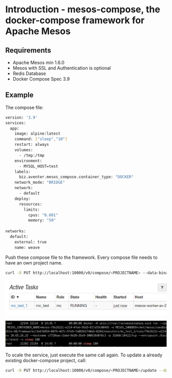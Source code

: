 # Introduction - mesos-compose, the docker-compose framework for Apache Mesos

## Requirements

- Apache Mesos min 1.6.0
- Mesos with SSL and Authentication is optional
- Redis Database
- Docker Compose Spec 3.9

## Example

The compose file:

```bash
version: '3.9'
services:
  app:
    image: alpine:latest
    command: ["sleep","10"]
    restart: always
    volumes:
      - /tmp:/tmp
    environment:
      - MYSQL_HOST=test
    labels:
      biz.aventer.mesos_compose.container_type: "DOCKER"
    network_mode: "BRIDGE"
    network:
      - default
    deploy:
      resources:
        limits:
          cpus: "0.001"
          memory: "50"

networks:
  default:
    external: true
    name: weave

```

Push these compose file to the framework. Every compose file needs to have an
own project name.

```bash
curl -X PUT http://localhost:10000/v0/compose/<PROJECTNAME> --data-binary @docs/example/docker-compose.yml
```

![image_2021-11-08-11-33-09](vx_images/image_2021-11-08-11-33-09.png)

![image_2021-11-08-11-33-47](vx_images/image_2021-11-08-11-33-47.png)

To scale the service, just execute the same call again. To update a already existing docker-compose project, call:

```bash
curl -X PUT http://localhost:10000/v0/compose/<PROJECTNAME>/update --data-binary @docs/example/docker-compose.yml
```

